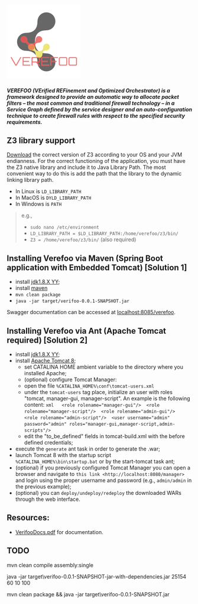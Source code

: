 ![](/resources/verefoo_icon.png)


##### VEREFOO (VErified REFinement and Optimized Orchestrator) is a framework  designed to provide an automatic way to allocate packet filters – the most common and traditional firewall technology – in a Service Graph defined by the service designer and an auto-configuration technique to create firewall rules with respect to the specified security requirements.

## Z3 library support
[Download](https://github.com/Z3Prover/z3/releases) the correct version of Z3 according to your OS and your JVM endianness. For the correct functioning of the application, you must have the Z3 native library and include it to Java Library Path. The most convenient way to do this is add the path that the library to the dynamic linking library path. 

* In Linux is `LD_LIBRARY_PATH`
* In MacOS is `DYLD_LIBRARY_PATH`
* In Windows is `PATH`

> e.g., 
> * `sudo nano /etc/environment` 
> * `LD_LIBRARY_PATH = $LD_LIBRARY_PATH:/home/verefoo/z3/bin/`
> * `Z3 = /home/verefoo/z3/bin/` (also required)



## Installing Verefoo via Maven (Spring Boot application with Embedded Tomcat)  [Solution 1] 
* install [jdk1.8.X YY](http://www.oracle.comntechnetwork/java/javase/downloads/jdk8-downloads-2133151.html);
* install [maven](https://maven.apache.org/install.html) 
* `mvn clean package`
* `java -jar target/verifoo-0.0.1-SNAPSHOT.jar`

Swagger documentation can be accessed at [localhost:8085/verefoo](localhost:8085/verefoo).

## Installing Verefoo via Ant (Apache Tomcat required) [Solution 2] 
-  install [jdk1.8.X YY](http://www.oracle.comntechnetwork/java/javase/downloads/jdk8-downloads-2133151.html);
-  install [Apache Tomcat 8](https://tomcat.apache.org/download-80.cgi);
	-  set CATALINA HOME ambient variable to the directory where you  installed Apache;
	-  (optional) configure Tomcat Manager:
	-  open the file ``%CATALINA_HOME%\conf\tomcat-users.xml``
	-  under the ``tomcat-users`` tag place, initialize an user with roles  "tomcat, manager-gui, manager-script".  An example is the following  content:
   ``xml   <role rolename="manager-gui"/>  <role rolename="manager-script"/>  <role rolename="admin-gui"/>   <role rolename="admin-script"/>  <user username="admin" password="admin" roles="manager-gui,manager-script,admin-scripts"/>``
	-  edit the "to\_be\_defined" fields in tomcat-build.xml with the before
   defined credentials;
-  execute the `generate` ant task in order to generate the .war;
-  launch Tomcat 8 with the startup script  ``%CATALINA_HOME%\bin\startup.bat`` or by the start-tomcat task ant;
-  (optional) if you previously configured Tomcat Manager you can open a  browser and navigate to `this link <http://localhost:8080/manager>`  and login using the proper username and password (e.g.,  ``admin/admin`` in the previous example);
-  (optional) you can `deploy/undeploy/redeploy` the downloaded WARs   through the web interface.




## Resources:

 * [VerifooDocs.pdf](https://github.com/netgroup-polito/verifoo/blob/master/docs/VerifooDocs.pdf) for documentation.


## TODO
mvn clean compile assembly:single

java -jar target\verifoo-0.0.1-SNAPSHOT-jar-with-dependencies.jar 25154 60 10 100

mvn clean package && java -jar target\verifoo-0.0.1-SNAPSHOT.jar
